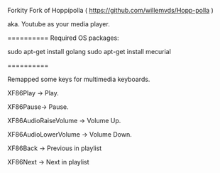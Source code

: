 Forkity Fork of Hoppípolla
( https://github.com/willemvds/Hopp-polla )

aka. Youtube as your media player.

==========
Required OS packages:

sudo apt-get install golang
sudo apt-get install mecurial

==========

Remapped some keys for multimedia keyboards.

XF86Play -> Play.

XF86Pause-> Pause.

XF86AudioRaiseVolume -> Volume Up.

XF86AudioLowerVolume -> Volume Down.


XF86Back -> Previous in playlist

XF86Next -> Next in playlist

